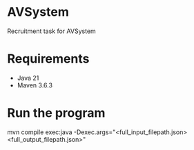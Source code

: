 # AVSystem
Recruitment task for AVSystem

# Requirements

- Java 21
- Maven 3.6.3

# Run the program

mvn compile exec:java -Dexec.args="<full_input_filepath.json> <full_output_filepath.json>"
